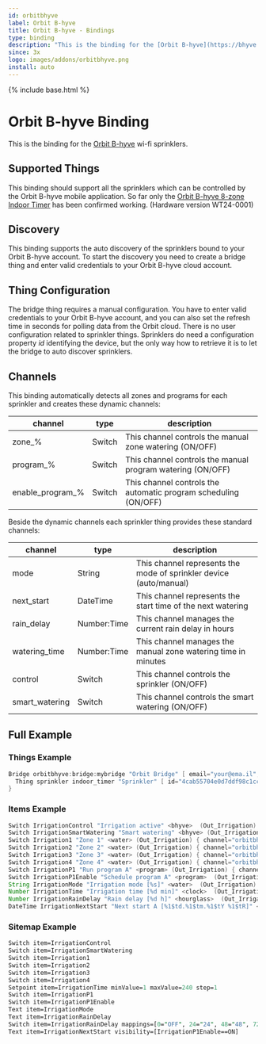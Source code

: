 ```yaml
---
id: orbitbhyve
label: Orbit B-hyve
title: Orbit B-hyve - Bindings
type: binding
description: "This is the binding for the [Orbit B-hyve](https://bhyve.orbitonline.com/) wi-fi sprinklers."
since: 3x
logo: images/addons/orbitbhyve.png
install: auto
---
```


<!-- Attention authors: Do not edit directly. Please add your changes to the appropriate source repository -->

{% include base.html %}

# Orbit B-hyve Binding

<AddonLogo />

This is the binding for the [Orbit B-hyve](https://bhyve.orbitonline.com/) wi-fi sprinklers.

## Supported Things

This binding should support all the sprinklers which can be controlled by the Orbit B-hyve mobile application.
So far only the [Orbit B-hyve 8-zone Indoor Timer](https://bhyve.orbitonline.com/indoor-timer/) has been confirmed working. (Hardware version WT24-0001)

## Discovery

This binding supports the auto discovery of the sprinklers bound to your Orbit B-hyve account.
To start the discovery you need to create a bridge thing and enter valid credentials to your Orbit B-hyve cloud account.

## Thing Configuration

The bridge thing requires a manual configuration. You have to enter valid credentials to your Orbit B-hyve account, and you can also set the refresh time in seconds for polling data from the Orbit cloud.
There is no user configuration related to sprinkler things. Sprinklers do need a configuration property _id_ identifying the device, but the only way how to retrieve it is to let the bridge to auto discover sprinklers.

## Channels

This binding automatically detects all zones and programs for each sprinkler and creates these dynamic channels:

| channel          | type   | description                                                      |
|------------------|--------|------------------------------------------------------------------|
| zone_%           | Switch | This channel controls the manual zone watering (ON/OFF)          |
| program_%        | Switch | This channel controls the manual program watering (ON/OFF)       |
| enable_program_% | Switch | This channel controls the automatic program scheduling (ON/OFF)  |

Beside the dynamic channels each sprinkler thing provides these standard channels:

| channel        | type        | description                                                        |
|----------------|-------------|--------------------------------------------------------------------|
| mode           | String      | This channel represents the mode of sprinkler device (auto/manual) |
| next_start     | DateTime    | This channel represents the start time of the next watering        |
| rain_delay     | Number:Time | This channel manages the current rain delay in hours               |
| watering_time  | Number:Time | This channel manages the manual zone watering time in minutes      |
| control        | Switch      | This channel controls the sprinkler (ON/OFF)                       |
| smart_watering | Switch      | This channel controls the smart watering (ON/OFF)                  |

## Full Example

### Things Example

```java
Bridge orbitbhyve:bridge:mybridge "Orbit Bridge" [ email="your@ema.il", password="yourPass", refresh=30 ] {
  Thing sprinkler indoor_timer "Sprinkler" [ id="4cab55704e0d7ddf98c1cc37" ]
}
```

### Items Example

```java
Switch IrrigationControl "Irrigation active" <bhyve>  (Out_Irrigation) { channel="orbitbhyve:sprinkler:mybridge:indoor_timer:control" }
Switch IrrigationSmartWatering "Smart watering" <bhyve> (Out_Irrigation) { channel="orbitbhyve:sprinkler:mybridge:indoor_timer:smart_watering" }
Switch Irrigation1 "Zone 1" <water> (Out_Irrigation) { channel="orbitbhyve:sprinkler:mybridge:indoor_timer:zone_1" }
Switch Irrigation2 "Zone 2" <water> (Out_Irrigation) { channel="orbitbhyve:sprinkler:mybridge:indoor_timer:zone_2" }
Switch Irrigation3 "Zone 3" <water> (Out_Irrigation) { channel="orbitbhyve:sprinkler:mybridge:indoor_timer:zone_3" }
Switch Irrigation4 "Zone 4" <water> (Out_Irrigation) { channel="orbitbhyve:sprinkler:mybridge:indoor_timer:zone_4" }
Switch IrrigationP1 "Run program A" <program> (Out_Irrigation) { channel="orbitbhyve:sprinkler:mybridge:indoor_timer:program_a" }
Switch IrrigationP1Enable "Schedule program A" <program>  (Out_Irrigation) { channel="orbitbhyve:sprinkler:mybridge:indoor_timer:enable_program_a" }
String IrrigationMode "Irrigation mode [%s]" <water>  (Out_Irrigation) { channel="orbitbhyve:sprinkler:mybridge:indoor_timer:mode" }
Number IrrigationTime "Irrigation time [%d min]" <clock>  (Out_Irrigation) { channel="orbitbhyve:sprinkler:mybridge:indoor_timer:watering_time" }
Number IrrigationRainDelay "Rain delay [%d h]" <hourglass>  (Out_Irrigation) { channel="orbitbhyve:sprinkler:mybridge:indoor_timer:rain_delay" }
DateTime IrrigationNextStart "Next start A [%1$td.%1$tm.%1$tY %1$tR]" <clock>  (Out_Irrigation) { channel="orbitbhyve:sprinkler:mybridge:indoor_timer:next_start" }
```

### Sitemap Example

```perl
Switch item=IrrigationControl
Switch item=IrrigationSmartWatering
Switch item=Irrigation1
Switch item=Irrigation2
Switch item=Irrigation3
Switch item=Irrigation4
Setpoint item=IrrigationTime minValue=1 maxValue=240 step=1
Switch item=IrrigationP1
Switch item=IrrigationP1Enable
Text item=IrrigationMode
Text item=IrrigationRainDelay
Switch item=IrrigationRainDelay mappings=[0="OFF", 24="24", 48="48", 72="72"]
Text item=IrrigationNextStart visibility=[IrrigationP1Enable==ON]
```
